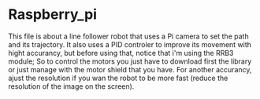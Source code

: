 # Raspberry_pi
This file is about a line follower robot that uses a Pi camera to set the path and its trajectory.
It also uses a PID controler to improve its movement with hight accurancy, but before using that, notice that i'm using the RRB3 module; So to control the motors you just have to download first the library or just manage with the motor shield that you have.
For another accurancy, ajust the resolution if you wan the robot to be more fast (reduce the resolution of the image on the screen).
